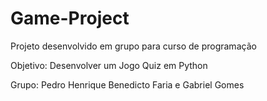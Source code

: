 # Game-Project
<div>
  <p>Projeto desenvolvido em grupo para curso de programação</p>
  <p>Objetivo: Desenvolver um Jogo Quiz em Python</p>
  <p>Grupo: Pedro Henrique Benedicto Faria e Gabriel Gomes </p>
</div>
